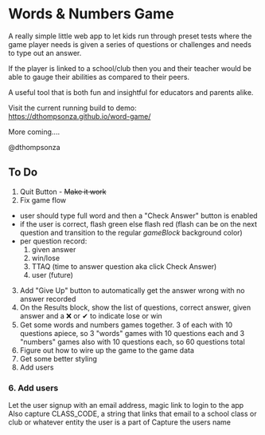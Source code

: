 # Words & Numbers Game

A really simple little web app to let kids run through preset tests where the game player
needs is given a series of questions or challenges and needs to type out an answer.

If the player is linked to a school/club then you and their teacher would be able to gauge
their abilities as compared to their peers. 

A useful tool that is both fun and insightful for educators and parents alike.

Visit the current running build to demo: https://dthompsonza.github.io/word-game/

More coming....

@dthompsonza

## To Do

1. Quit Button - ~~Make it work~~
2. Fix game flow
  * user should type full word and then a "Check Answer" button is enabled
  * if the user is correct, flash green else flash red (flash can be on the next question and transition to the regular _gameBlock_ background color)
  * per question record:
    1. given answer
    2. win/lose
    3. TTAQ (time to answer question aka click Check Answer)
    4. user (future)
3. Add "Give Up" button to automatically get the answer wrong with no answer recorded
4. On the Results block, show the list of questions, correct answer, given answer and a ❌ or ✔ to indicate lose or win
5. Get some words and numbers games together. 3 of each with 10 questions apiece, so 3 "words" games with 10 questions each and 3 "numbers" games also with 10 questions each, so 60 questions total
6. Figure out how to wire up the game to the game data
7. Get some better styling
8. Add users 

### 6. Add users

Let the user signup with an email address, magic link to login to the app
Also capture CLASS_CODE, a string that links that email to a school class or club or whatever entity the user is a part of
Capture the users name
